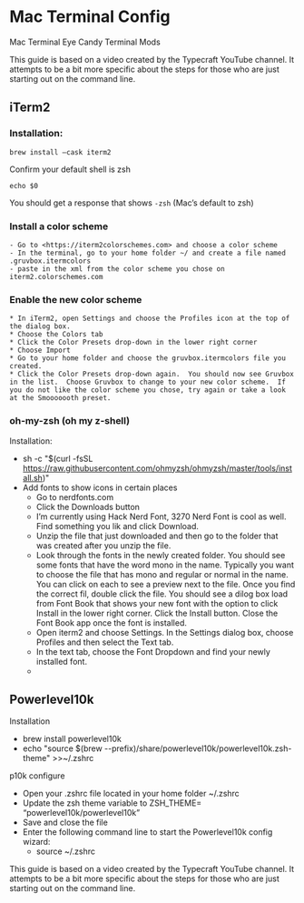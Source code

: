 # Mac Terminal Config
Mac Terminal Eye Candy Terminal Mods

This guide is based on a video created by the Typecraft YouTube channel. It attempts to be a bit more specific about the steps for those who are just starting out on the command line.

## iTerm2

### Installation:
````
brew install —cask iterm2
````
Confirm your default shell is zsh
````
echo $0
````
You should get a response that shows ```-zsh``` (Mac’s default to zsh)
### Install a color scheme
    - Go to <https://iterm2colorschemes.com> and choose a color scheme
    - In the terminal, go to your home folder ~/ and create a file named .gruvbox.itermcolors
    - paste in the xml from the color scheme you chose on iterm2.colorschemes.com
### Enable the new color scheme
    * In iTerm2, open Settings and choose the Profiles icon at the top of the dialog box.
    * Choose the Colors tab
    * Click the Color Presets drop-down in the lower right corner
    * Choose Import
    * Go to your home folder and choose the gruvbox.itermcolors file you created.
    * Click the Color Presets drop-down again.  You should now see Gruvbox in the list.  Choose Gruvbox to change to your new color scheme.  If you do not like the color scheme you chose, try again or take a look at the Smooooooth preset.


### oh-my-zsh (oh my z-shell)

Installation:

* sh -c "$(curl -fsSL https://raw.githubusercontent.com/ohmyzsh/ohmyzsh/master/tools/install.sh)"
* Add fonts to show icons in certain places
    * Go to nerdfonts.com
    * Click the Downloads button
    * I’m currently using Hack Nerd Font, 3270 Nerd Font is cool as well.  Find something you lik and click Download.
    * Unzip the file that just downloaded and then go to the folder that was created after you unzip the file.
    * Look through the fonts in the newly created folder.  You should see some fonts that have the word mono in the name.  Typically you want to choose the file that has mono and regular or normal in the name.  You can click on each to see a preview next to the file.  Once you find the correct fil, double click the file.  You should see a dilog box load from Font Book that shows your new font with the option to click Install in the lower right corner.  Click the Install button.  Close the Font Book app once the font is installed.
    * Open iterm2 and choose Settings.  In the Settings dialog box, choose Profiles and then select the Text tab.
    * In the text tab, choose the Font Dropdown and find your newly installed font.
    * 

## Powerlevel10k

Installation

* brew install powerlevel10k
* echo "source $(brew --prefix)/share/powerlevel10k/powerlevel10k.zsh-theme" >>~/.zshrc

p10k configure
* Open your .zshrc file located in your home folder ~/.zshrc
* Update the zsh theme variable to ZSH_THEME= “powerlevel10k/powerlevel10k”
* Save and close the file
* Enter the following command line to start the Powerlevel10k config wizard:
    *  source ~/.zshrc

This guide is based on a video created by the Typecraft YouTube channel. It attempts to be a bit more specific about the steps for those who are just starting out on the command line.
